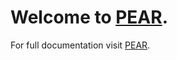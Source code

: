 # Welcome to [PEAR](http://pear.php.net/package/PEAR/).  

For full documentation visit [PEAR](http://pear.php.net/package/PEAR/).  




